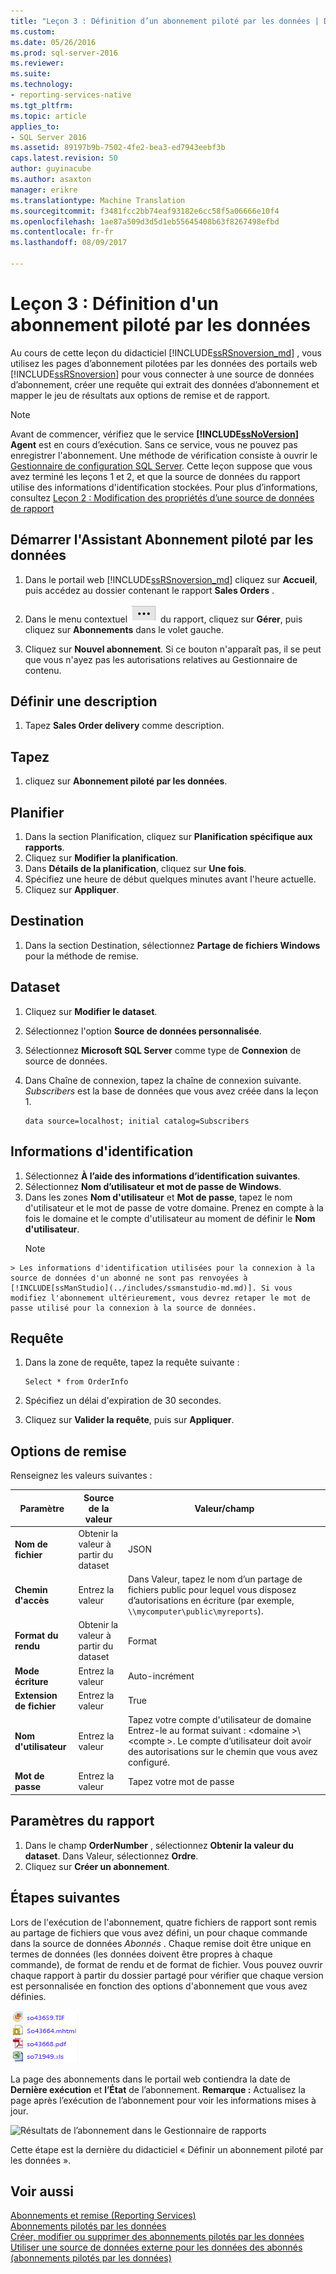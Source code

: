 ```yaml
---
title: "Leçon 3 : Définition d’un abonnement piloté par les données | Documents Microsoft"
ms.custom: 
ms.date: 05/26/2016
ms.prod: sql-server-2016
ms.reviewer: 
ms.suite: 
ms.technology:
- reporting-services-native
ms.tgt_pltfrm: 
ms.topic: article
applies_to:
- SQL Server 2016
ms.assetid: 89197b9b-7502-4fe2-bea3-ed7943eebf3b
caps.latest.revision: 50
author: guyinacube
ms.author: asaxton
manager: erikre
ms.translationtype: Machine Translation
ms.sourcegitcommit: f3481fcc2bb74eaf93182e6cc58f5a06666e10f4
ms.openlocfilehash: 1ae87a509d3d5d1eb55645408b63f8267498efbd
ms.contentlocale: fr-fr
ms.lasthandoff: 08/09/2017

---
```

# <a name="lesson-3-defining-a-data-driven-subscription"></a>Leçon 3 : Définition d'un abonnement piloté par les données
Au cours de cette leçon du didacticiel [!INCLUDE[ssRSnoversion_md](../includes/ssrsnoversion-md.md)] , vous utilisez les pages d’abonnement pilotées par les données des portails web [!INCLUDE[ssRSnoversion](../includes/ssrsnoversion-md.md)] pour vous connecter à une source de données d’abonnement, créer une requête qui extrait des données d’abonnement et mapper le jeu de résultats aux options de remise et de rapport.  
  
> [!NOTE]  
> Avant de commencer, vérifiez que le service **[!INCLUDE[ssNoVersion](../includes/ssnoversion-md.md)] Agent** est en cours d’exécution. Sans ce service, vous ne pouvez pas enregistrer l'abonnement.  Une méthode de vérification consiste à ouvrir le [Gestionnaire de configuration SQL Server](../relational-databases/sql-server-configuration-manager.md).
Cette leçon suppose que vous avez terminé les leçons 1 et 2, et que la source de données du rapport utilise des informations d'identification stockées.  Pour plus d’informations, consultez [Leçon 2 : Modification des propriétés d’une source de données de rapport](../reporting-services/lesson-2-modifying-the-report-data-source-properties.md)  
  
## <a name="bkmk_startwizard"></a>Démarrer l'Assistant Abonnement piloté par les données  
  
1.  Dans le portail web [!INCLUDE[ssRSnoversion_md](../includes/ssrsnoversion-md.md)] cliquez sur **Accueil**, puis accédez au dossier contenant le rapport **Sales Orders** .  
  
2.  Dans le menu contextuel ![ssrs_tutorial_datadriven_reportmenu](../reporting-services/media/ssrs-tutorial-datadriven-reportmenu.png) du rapport, cliquez sur **Gérer**, puis cliquez sur **Abonnements** dans le volet gauche.  
  
3.  Cliquez sur **Nouvel abonnement**. Si ce bouton n'apparaît pas, il se peut que vous n'ayez pas les autorisations relatives au Gestionnaire de contenu. 
  
## <a name="define-a-description"></a>Définir une description  
1.  Tapez **Sales Order delivery** comme description.
## <a name="type"></a>Tapez
1.  cliquez sur **Abonnement piloté par les données**.  
## <a name="schedule"></a>Planifier
1. Dans la section Planification, cliquez sur **Planification spécifique aux rapports**.
2. Cliquez sur **Modifier la planification**.
3.  Dans **Détails de la planification**, cliquez sur **Une fois**.  
4.  Spécifiez une heure de début quelques minutes avant l'heure actuelle.  
5.  Cliquez sur **Appliquer**.
## <a name="destination"></a>Destination  
1.  Dans la section Destination, sélectionnez **Partage de fichiers Windows** pour la méthode de remise.  

## <a name="dataset"></a>Dataset
1. Cliquez sur **Modifier le dataset**.
2. Sélectionnez l'option **Source de données personnalisée**.
3. Sélectionnez **Microsoft SQL Server** comme type de **Connexion** de source de données.
4. Dans Chaîne de connexion, tapez la chaîne de connexion suivante. *Subscribers* est la base de données que vous avez créée dans la leçon 1. 
  
    ```  
    data source=localhost; initial catalog=Subscribers
    ```
    
 ## <a name="credentials"></a>Informations d'identification
 1. Sélectionnez **À l’aide des informations d’identification suivantes**.
 2. Sélectionnez **Nom d’utilisateur et mot de passe de Windows**.
 3.  Dans les zones **Nom d'utilisateur** et **Mot de passe**, tapez le nom d'utilisateur et le mot de passe de votre domaine. Prenez en compte à la fois le domaine et le compte d'utilisateur au moment de définir le **Nom d'utilisateur**.
     > [!NOTE]  
    > Les informations d'identification utilisées pour la connexion à la source de données d'un abonné ne sont pas renvoyées à [!INCLUDE[ssManStudio](../includes/ssmanstudio-md.md)]. Si vous modifiez l'abonnement ultérieurement, vous devrez retaper le mot de passe utilisé pour la connexion à la source de données.
## <a name="query"></a>Requête      
1.  Dans la zone de requête, tapez la requête suivante :  
  
    ```  
    Select * from OrderInfo  
    ```  
  
2.  Spécifiez un délai d'expiration de 30 secondes.  
  
3.  Cliquez sur **Valider la requête**, puis sur **Appliquer**.
## <a name="delivery-options"></a>Options de remise
Renseignez les valeurs suivantes :

Paramètre  |Source de la valeur  | Valeur/champ  
---------|---------|---------
**Nom de fichier**     |Obtenir la valeur à partir du dataset | JSON     
**Chemin d'accès**     | Entrez la valeur  | Dans Valeur, tapez le nom d’un partage de fichiers public pour lequel vous disposez d’autorisations en écriture (par exemple, `\\mycomputer\public\myreports`). 
**Format du rendu** | Obtenir la valeur à partir du dataset | Format
**Mode écriture**| Entrez la valeur| Auto-incrément    
**Extension de fichier** |Entrez la valeur |True
**Nom d'utilisateur** | Entrez la valeur | Tapez votre compte d'utilisateur de domaine Entrez-le au format suivant : \<domaine >\\\<compte >. Le compte d’utilisateur doit avoir des autorisations sur le chemin que vous avez configuré. 
**Mot de passe** | Entrez la valeur | Tapez votre mot de passe

## <a name="report-parameters"></a>Paramètres du rapport
 1. Dans le champ **OrderNumber** , sélectionnez **Obtenir la valeur du dataset**. Dans Valeur, sélectionnez **Ordre**. 
 2. Cliquez sur **Créer un abonnement**.
   
## <a name="next-steps"></a>Étapes suivantes  
Lors de l'exécution de l'abonnement, quatre fichiers de rapport sont remis au partage de fichiers que vous avez défini, un pour chaque commande dans la source de données *Abonnés* . Chaque remise doit être unique en termes de données (les données doivent être propres à chaque commande), de format de rendu et de format de fichier. Vous pouvez ouvrir chaque rapport à partir du dossier partagé pour vérifier que chaque version est personnalisée en fonction des options d'abonnement que vous avez définies.  
  
![Liste des fichiers créés par l’abonnement](../reporting-services/media/ssrs-tutorial-datadriven-subscription-filelist.gif "la liste des fichiers créés par l’abonnement")  
  
La page des abonnements dans le portail web contiendra la date de **Dernière exécution** et **l’État** de l’abonnement. 
**Remarque :** Actualisez la page après l’exécution de l’abonnement pour voir les informations mises à jour.  
    
![Résultats de l’abonnement dans le Gestionnaire de rapports](../reporting-services/media/ssrs-tutorial-datadriven-subscription-status-reportmanager.png "abonnement des résultats dans le Gestionnaire de rapports")  
  
Cette étape est la dernière du didacticiel « Définir un abonnement piloté par les données ».   
  
## <a name="see-also"></a>Voir aussi  
[Abonnements et remise &#40;Reporting Services&#41;](../reporting-services/subscriptions/subscriptions-and-delivery-reporting-services.md)  
[Abonnements pilotés par les données](../reporting-services/subscriptions/data-driven-subscriptions.md)  
[Créer, modifier ou supprimer des abonnements pilotés par les données](../reporting-services/subscriptions/create-modify-and-delete-data-driven-subscriptions.md)  
[Utiliser une source de données externe pour les données des abonnés &#40;abonnements pilotés par les données&#41;](../reporting-services/subscriptions/use-an-external-data-source-for-subscriber-data-data-driven-subscription.md)  
  
  
  


